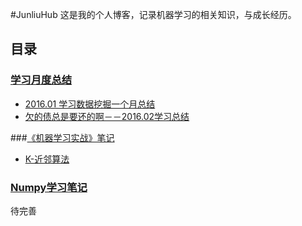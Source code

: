 #JunliuHub
这是我的个人博客，记录机器学习的相关知识，与成长经历。
## 目录
### [学习月度总结](https://github.com/JunliuHub/blog/issues)
- [2016.01 学习数据挖掘一个月总结](https://github.com/JunliuHub/blog/issues/3)
- [欠的债总是要还的啊－－2016.02学习总结](https://github.com/JunliuHub/blog/issues/4)

###[《机器学习实战》笔记](https://github.com/JunliuHub/MachineLearning)
- [K-近邻算法](https://nbviewer.jupyter.org/github/JunliuHub/MachineLearning/blob/master/KNN.ipynb)

### [Numpy学习笔记]()
待完善
